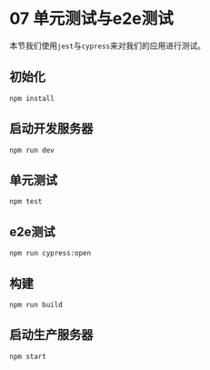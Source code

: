 # 07 单元测试与e2e测试

本节我们使用`jest`与`cypress`来对我们的应用进行测试。

## 初始化

```
npm install
```

## 启动开发服务器

```
npm run dev
```

## 单元测试

```
npm test
```

## e2e测试

```
npm run cypress:open
```

## 构建

```
npm run build
```

## 启动生产服务器

```
npm start
```